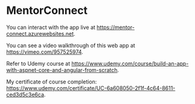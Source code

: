 # MentorConnect

You can interact with the app live at https://mentor-connect.azurewebsites.net.

You can see a video walkthrough of this web app at https://vimeo.com/957525974.

Refer to Udemy course at https://www.udemy.com/course/build-an-app-with-aspnet-core-and-angular-from-scratch.

My certificate of course completion: https://www.udemy.com/certificate/UC-6a608050-2f1f-4c64-8611-ced3d5c3e6ca.
